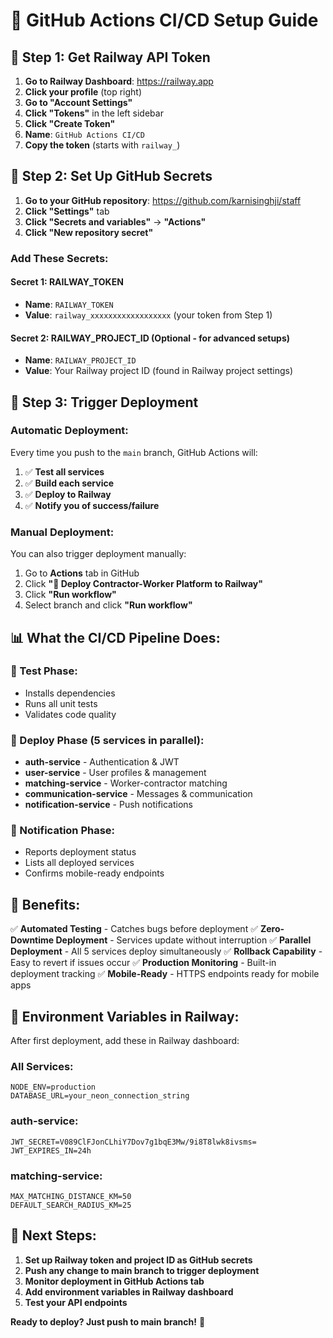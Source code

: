 # 🔧 GitHub Actions CI/CD Setup Guide

## 🎯 **Step 1: Get Railway API Token**

1. **Go to Railway Dashboard**: https://railway.app
2. **Click your profile** (top right)
3. **Go to "Account Settings"**
4. **Click "Tokens"** in the left sidebar
5. **Click "Create Token"**
6. **Name**: `GitHub Actions CI/CD`
7. **Copy the token** (starts with `railway_`)

## 🔐 **Step 2: Set Up GitHub Secrets**

1. **Go to your GitHub repository**: https://github.com/karnisinghji/staff
2. **Click "Settings"** tab
3. **Click "Secrets and variables"** → **"Actions"**
4. **Click "New repository secret"**

### **Add These Secrets:**

#### **Secret 1: RAILWAY_TOKEN**
- **Name**: `RAILWAY_TOKEN`
- **Value**: `railway_xxxxxxxxxxxxxxxxxx` (your token from Step 1)

#### **Secret 2: RAILWAY_PROJECT_ID** (Optional - for advanced setups)
- **Name**: `RAILWAY_PROJECT_ID`
- **Value**: Your Railway project ID (found in Railway project settings)

## 🚀 **Step 3: Trigger Deployment**

### **Automatic Deployment:**
Every time you push to the `main` branch, GitHub Actions will:
1. ✅ **Test all services**
2. ✅ **Build each service**
3. ✅ **Deploy to Railway**
4. ✅ **Notify you of success/failure**

### **Manual Deployment:**
You can also trigger deployment manually:
1. Go to **Actions** tab in GitHub
2. Click **"🚀 Deploy Contractor-Worker Platform to Railway"**
3. Click **"Run workflow"**
4. Select branch and click **"Run workflow"**

## 📊 **What the CI/CD Pipeline Does:**

### **🧪 Test Phase:**
- Installs dependencies
- Runs all unit tests
- Validates code quality

### **🚀 Deploy Phase (5 services in parallel):**
- **auth-service** - Authentication & JWT
- **user-service** - User profiles & management
- **matching-service** - Worker-contractor matching
- **communication-service** - Messages & communication
- **notification-service** - Push notifications

### **📢 Notification Phase:**
- Reports deployment status
- Lists all deployed services
- Confirms mobile-ready endpoints

## 🎉 **Benefits:**

✅ **Automated Testing** - Catches bugs before deployment
✅ **Zero-Downtime Deployment** - Services update without interruption
✅ **Parallel Deployment** - All 5 services deploy simultaneously
✅ **Rollback Capability** - Easy to revert if issues occur
✅ **Production Monitoring** - Built-in deployment tracking
✅ **Mobile-Ready** - HTTPS endpoints ready for mobile apps

## 🔧 **Environment Variables in Railway:**

After first deployment, add these in Railway dashboard:

### **All Services:**
```
NODE_ENV=production
DATABASE_URL=your_neon_connection_string
```

### **auth-service:**
```
JWT_SECRET=V089ClFJonCLhiY7Dov7g1bqE3Mw/9i8T8lwk8ivsms=
JWT_EXPIRES_IN=24h
```

### **matching-service:**
```
MAX_MATCHING_DISTANCE_KM=50
DEFAULT_SEARCH_RADIUS_KM=25
```

## 🎯 **Next Steps:**

1. **Set up Railway token and project ID as GitHub secrets**
2. **Push any change to main branch to trigger deployment**
3. **Monitor deployment in GitHub Actions tab**
4. **Add environment variables in Railway dashboard**
5. **Test your API endpoints**

**Ready to deploy? Just push to main branch!** 🚀